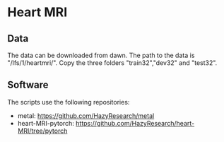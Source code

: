 # Heart MRI 
## Data
The data can be downloaded from dawn. The path to the data is "/lfs/1/heartmri/". Copy the three folders "train32","dev32" and "test32".

## Software
The scripts use the following repositories: 
- metal: https://github.com/HazyResearch/metal
- heart-MRI-pytorch: https://github.com/HazyResearch/heart-MRI/tree/pytorch

